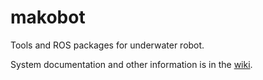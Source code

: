 # makobot

Tools and ROS packages for underwater robot.

System documentation and other information is in the [wiki](https://github.com/CogRob/makobot/wiki).
